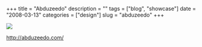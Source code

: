 +++
title = "Abduzeedo"
description = ""
tags = ["blog", "showcase"]
date = "2008-03-13"
categories = ["design"]
slug = "abduzeedo"
+++


 

  <div id="screens-thumbs" class="clearfix">
    <div class="txt-center" id="design-submission"><a href="http://abduzeedo.com/"><img id='bluga-thumbnail-829' class='bluga-thumbnail large' src='//media.konigi.com/bluga/
wt47f27906093ee_0.jpg'/></a></div>  
  </div>   
<p><a href="http://abduzeedo.com/">http://abduzeedo.com/</a></p>




